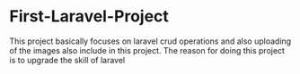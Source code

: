 # First-Laravel-Project
This project basically focuses on laravel crud operations and also uploading of the images also include in this project. The reason for doing this project is to upgrade the skill of laravel 
